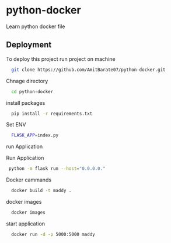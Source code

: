 # python-docker
Learn python docker file

## Deployment

To deploy this project run project on machine 

```bash
  git clone https://github.com/AmitBarate07/python-docker.git
```

Chnage directory 
```bash
  cd python-docker
```
install packages 
```bash
  pip install -r requirements.txt
```
Set ENV
```bash
  FLASK_APP=index.py
```
run Application

Run Application
```bash
 python -m flask run --host="0.0.0.0."
```

Docker cammands 
```bash
  docker build -t maddy .
```
docker images 
```bash
  docker images 
```

start application
```bash
  docker run -d -p 5000:5000 maddy 
```